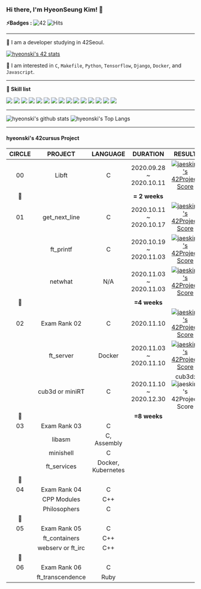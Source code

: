 <!--
**hyeonski/hyeonski** is a ✨ _special_ ✨ repository because its `README.md` (this file) appears on your GitHub profile.

Here are some ideas to get you started:

- 🔭 I’m currently working on ...
- 🌱 I’m currently learning ...
- 👯 I’m looking to collaborate on ...
- 🤔 I’m looking for help with ...
- 💬 Ask me about ...
- 📫 How to reach me: ...
- 😄 Pronouns: ...
- ⚡ Fun fact: ...
-->

### Hi there, I'm HyeonSeung Kim! 👋

**⚡️Badges :** ![42](https://badgen.net/badge/Born2Code/hyeonski/yellow?cache=86400&icon=https://meta.intra.42.fr/assets/42_logo-7dfc9110a5319a308863b96bda33cea995046d1731cebb735e41b16255106c12.svg) ![Hits](https://hits.seeyoufarm.com/api/count/incr/badge.svg?url=https%3A%2F%2Fgithub.com%2FJaeSeoKim)

---

🌱 I am a developer studying in 42Seoul. 

[![hyeonski's 42 stats](https://badge42.herokuapp.com/api/stats/hyeonski)](https://github.com/JaeSeoKim/badge42)

🙈 I am interested in `C`, `Makefile`, `Python`, `Tensorflow`, `Django`, `Docker`, and `Javascript`.

---

**👷 Skill list**

<img src="https://img.shields.io/badge/python%20-%2314354C.svg?&style=for-the-badge&logo=python&logoColor=white"/> <img src="https://img.shields.io/badge/TensorFlow%20-%23FF6F00.svg?&style=for-the-badge&logo=TensorFlow&logoColor=white" /> <img src="https://img.shields.io/badge/Keras%20-%23D00000.svg?&style=for-the-badge&logo=Keras&logoColor=white"/> <img src="https://img.shields.io/badge/pandas%20-%23150458.svg?&style=for-the-badge&logo=pandas&logoColor=white" /> <img src="https://img.shields.io/badge/numpy%20-%23013243.svg?&style=for-the-badge&logo=numpy&logoColor=white" /> <img src="https://img.shields.io/badge/django%20-%23092E20.svg?&style=for-the-badge&logo=django&logoColor=white"/> <img src="https://img.shields.io/badge/R%20-%23276DC3.svg?&style=for-the-badge&logo=R&logoColor=white"/> <img src="https://img.shields.io/badge/c%20-%2300599C.svg?&style=for-the-badge&logo=c&logoColor=white"/> <img src="https://img.shields.io/badge/Makefile%20-%232671E5.svg?&style=for-the-badge&logo=CMake&logoColor=white"> <img src="https://img.shields.io/badge/shell_script%20-%23121011.svg?&style=for-the-badge&logo=gnu-bash&logoColor=white"/> <img src="https://img.shields.io/badge/markdown-%23000000.svg?&style=for-the-badge&logo=markdown&logoColor=white"/> <img src="https://img.shields.io/badge/github%20-%23121011.svg?&style=for-the-badge&logo=github&logoColor=white"/> <img src="https://img.shields.io/badge/github%20actions%20-%232671E5.svg?&style=for-the-badge&logo=github%20actions&logoColor=white"/> <img src="https://img.shields.io/badge/docker%20-%230db7ed.svg?&style=for-the-badge&logo=docker&logoColor=white"/> <img src="https://img.shields.io/badge/Amazon AWS%20-%23FF9900.svg?&style=for-the-badge&logo=amazon-aws&logoColor=white"/> 

---

![hyeonski's github stats](https://github-readme-stats.vercel.app/api?username=hyeonski&bg_color=7f7fd5,86a8e7,91eac9&title_color=fff&text_color=fff)
![hyeonski's Top Langs](https://github-readme-stats.vercel.app/api/top-langs/?username=hyeonski&layout=compact&bg_color=7f7fd5,86a8e7,91eac9&title_color=fff&text_color=fff)

---

#### hyeonski's 42cursus Project

| CIRCLE |      PROJECT      |      LANGUAGE      |        DURATION         |                            RESULT                            |     LEVEL     |
| :----: | :---------------: | :----------------: | :---------------------: | :----------------------------------------------------------: | :-----------: |
|   00   |       Libft       |         C          | 2020.09.28 ~ 2020.10.11 | [![jaeskim's 42Project Score](https://badge42.herokuapp.com/api/project/hyeonski/Libft)](https://github.com/JaeSeoKim/badge42) | level 1 - 03% |
|   💫    |                   |                    |      **= 2 weeks**      |                                                              |               |
|   01   |   get_next_line   |         C          | 2020.10.11 ~ 2020.10.17 | [![jaeskim's 42Project Score](https://badge42.herokuapp.com/api/project/hyeonski/get_next_line)](https://github.com/JaeSeoKim/badge42) | level 1 - 48% |
|        |     ft_printf     |         C          | 2020.10.19 ~ 2020.11.03 | [![jaeskim's 42Project Score](https://badge42.herokuapp.com/api/project/hyeonski/ft_printf)](https://github.com/JaeSeoKim/badge42) | level 1 - 88% |
|        |      netwhat      |        N/A         | 2020.11.03 ~ 2020.11.03 | [![jaeskim's 42Project Score](https://badge42.herokuapp.com/api/project/hyeonski/netwhat)](https://github.com/JaeSeoKim/badge42) | level 2 - 03% |
|   💫    |                   |                    |      **=4 weeks**       |                                                              |               |
|   02   |   Exam Rank 02    |         C          |       2020.11.10        | [![jaeskim's 42Project Score](https://badge42.herokuapp.com/api/project/hyeonski/Exam%20Rank%2002)](https://github.com/JaeSeoKim/badge42) | level 2 - 03% |
|        |     ft_server     |       Docker       | 2020.11.03 ~ 2020.11.10 | [![jaeskim's 42Project Score](https://badge42.herokuapp.com/api/project/hyeonski/ft_server)](https://github.com/JaeSeoKim/badge42) | level 2 - 30% |
|        |  cub3d or miniRT  |         C          | 2020.11.10 ~ 2020.12.30 | cub3d:![jaeskim's 42Project Score](https://badge42.herokuapp.com/api/project/hyeonski/cub3d) | Level 3 - 9%  |
|   💫    |                   |                    |      **=8 weeks**       |                                                              |               |
|   03   |   Exam Rank 03    |         C          |                         |                                                              |               |
|        |      libasm       |    C, Assembly     |                         |                                                              |               |
|        |     minishell     |         C          |                         |                                                              |               |
|        |    ft_services    | Docker, Kubernetes |                         |                                                              |               |
|   💫    |                   |                    |                         |                                                              |               |
|   04   |   Exam Rank 04    |         C          |                         |                                                              |               |
|        |    CPP Modules    |        C++         |                         |                                                              |               |
|        |   Philosophers    |         C          |                         |                                                              |               |
|   💫    |                   |                    |                         |                                                              |               |
|   05   |   Exam Rank 05    |         C          |                         |                                                              |               |
|        |   ft_containers   |        C++         |                         |                                                              |               |
|        | webserv or ft_irc |        C++         |                         |                                                              |               |
|   💫    |                   |                    |                         |                                                              |               |
|   06   |   Exam Rank 06    |         C          |                         |                                                              |               |
|        | ft_transcendence  |        Ruby        |                         |                                                              |               |
